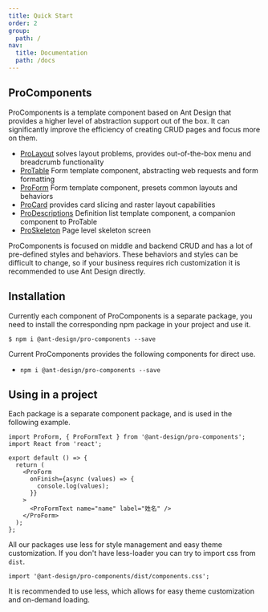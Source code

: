 ```yaml
---
title: Quick Start
order: 2
group:
  path: /
nav:
  title: Documentation
  path: /docs
---
```


## ProComponents

ProComponents is a template component based on Ant Design that provides a higher level of abstraction support out of the box. It can significantly improve the efficiency of creating CRUD pages and focus more on them.

- [ProLayout](/components/layout) solves layout problems, provides out-of-the-box menu and breadcrumb functionality
- [ProTable](/components/table) Form template component, abstracting web requests and form formatting
- [ProForm](/components/form) Form template component, presets common layouts and behaviors
- [ProCard](/components/card) provides card slicing and raster layout capabilities
- [ProDescriptions](/components/descriptions) Definition list template component, a companion component to ProTable
- [ProSkeleton](/components/skeleton) Page level skeleton screen

ProComponents is focused on middle and backend CRUD and has a lot of pre-defined styles and behaviors. These behaviors and styles can be difficult to change, so if your business requires rich customization it is recommended to use Ant Design directly.

## Installation

Currently each component of ProComponents is a separate package, you need to install the corresponding npm package in your project and use it.

```shell
$ npm i @ant-design/pro-components --save
```

Current ProComponents provides the following components for direct use.

- `npm i @ant-design/pro-components --save`

## Using in a project

Each package is a separate component package, and is used in the following example.

```tsx
import ProForm, { ProFormText } from '@ant-design/pro-components';
import React from 'react';

export default () => {
  return (
    <ProForm
      onFinish={async (values) => {
        console.log(values);
      }}
    >
      <ProFormText name="name" label="姓名" />
    </ProForm>
  );
};
```

All our packages use less for style management and easy theme customization. If you don't have less-loader you can try to import css from `dist`.

```tsx | pure
import '@ant-design/pro-components/dist/components.css';
```

It is recommended to use less, which allows for easy theme customization and on-demand loading.
